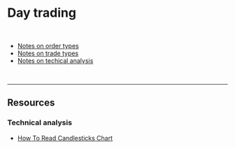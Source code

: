 # Day trading 

<br>

* [Notes on order types](https://github.com/bt3gl-labs/Blockchains-AMMs-and-MEV/blob/main/DeFi/day-trading/orders-types.md)
* [Notes on trade types](https://github.com/bt3gl-labs/Blockchains-AMMs-and-MEV/blob/main/DeFi/day-trading/trading-types.md)
* [Notes on techical analysis](https://github.com/bt3gl-labs/Blockchains-AMMs-and-MEV/blob/main/DeFi/day-trading/technical-analysis.md)

<br>

---

## Resources

### Technical analysis

* [How To Read Candlesticks Chart](https://www.youtube.com/watch?v=9fqBykOBeCg)
